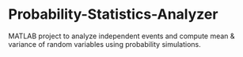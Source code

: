 # Probability-Statistics-Analyzer
MATLAB project to analyze independent events and compute mean &amp; variance of random variables using probability simulations.
